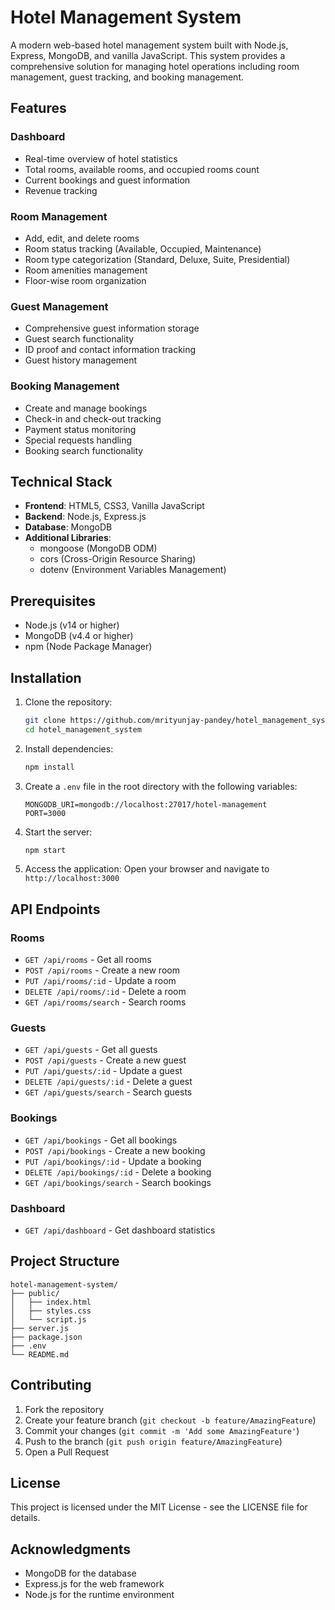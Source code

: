 # Hotel Management System

A modern web-based hotel management system built with Node.js, Express, MongoDB, and vanilla JavaScript. This system provides a comprehensive solution for managing hotel operations including room management, guest tracking, and booking management.

## Features

### Dashboard
- Real-time overview of hotel statistics
- Total rooms, available rooms, and occupied rooms count
- Current bookings and guest information
- Revenue tracking

### Room Management
- Add, edit, and delete rooms
- Room status tracking (Available, Occupied, Maintenance)
- Room type categorization (Standard, Deluxe, Suite, Presidential)
- Room amenities management
- Floor-wise room organization

### Guest Management
- Comprehensive guest information storage
- Guest search functionality
- ID proof and contact information tracking
- Guest history management

### Booking Management
- Create and manage bookings
- Check-in and check-out tracking
- Payment status monitoring
- Special requests handling
- Booking search functionality

## Technical Stack

- **Frontend**: HTML5, CSS3, Vanilla JavaScript
- **Backend**: Node.js, Express.js
- **Database**: MongoDB
- **Additional Libraries**: 
  - mongoose (MongoDB ODM)
  - cors (Cross-Origin Resource Sharing)
  - dotenv (Environment Variables Management)

## Prerequisites

- Node.js (v14 or higher)
- MongoDB (v4.4 or higher)
- npm (Node Package Manager)

## Installation

1. Clone the repository:
   ```bash
   git clone https://github.com/mrityunjay-pandey/hotel_management_system.git
   cd hotel_management_system
   ```

2. Install dependencies:
   ```bash
   npm install
   ```

3. Create a `.env` file in the root directory with the following variables:
   ```
   MONGODB_URI=mongodb://localhost:27017/hotel-management
   PORT=3000
   ```

4. Start the server:
   ```bash
   npm start
   ```

5. Access the application:
   Open your browser and navigate to `http://localhost:3000`

## API Endpoints

### Rooms
- `GET /api/rooms` - Get all rooms
- `POST /api/rooms` - Create a new room
- `PUT /api/rooms/:id` - Update a room
- `DELETE /api/rooms/:id` - Delete a room
- `GET /api/rooms/search` - Search rooms

### Guests
- `GET /api/guests` - Get all guests
- `POST /api/guests` - Create a new guest
- `PUT /api/guests/:id` - Update a guest
- `DELETE /api/guests/:id` - Delete a guest
- `GET /api/guests/search` - Search guests

### Bookings
- `GET /api/bookings` - Get all bookings
- `POST /api/bookings` - Create a new booking
- `PUT /api/bookings/:id` - Update a booking
- `DELETE /api/bookings/:id` - Delete a booking
- `GET /api/bookings/search` - Search bookings

### Dashboard
- `GET /api/dashboard` - Get dashboard statistics

## Project Structure

```
hotel-management-system/
├── public/
│   ├── index.html
│   ├── styles.css
│   └── script.js
├── server.js
├── package.json
├── .env
└── README.md
```

## Contributing

1. Fork the repository
2. Create your feature branch (`git checkout -b feature/AmazingFeature`)
3. Commit your changes (`git commit -m 'Add some AmazingFeature'`)
4. Push to the branch (`git push origin feature/AmazingFeature`)
5. Open a Pull Request

## License

This project is licensed under the MIT License - see the LICENSE file for details.

## Acknowledgments

- MongoDB for the database
- Express.js for the web framework
- Node.js for the runtime environment 